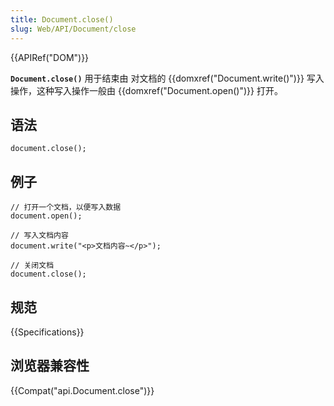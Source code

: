 ```yaml
---
title: Document.close()
slug: Web/API/Document/close
---
```

{{APIRef("DOM")}}

**`Document.close()`** 用于结束由 对文档的 {{domxref("Document.write()")}} 写入操作，这种写入操作一般由 {{domxref("Document.open()")}} 打开。

## 语法

```plain
document.close();
```

## 例子

```plain
// 打开一个文档，以便写入数据
document.open();

// 写入文档内容
document.write("<p>文档内容~</p>");

// 关闭文档
document.close();
```

## 规范

{{Specifications}}

## 浏览器兼容性

{{Compat("api.Document.close")}}
